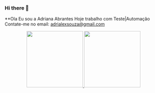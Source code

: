 ### Hi there 👋


**Ola Eu sou a Adriana Abrantes
Hoje trabalho com Teste|Automação
Contate-me no email: adrialexsouza@gmail.com

<div align="center">
  <a href="https://github.com/adrialexsouza">
  <img height="180em" src="https://github-readme-stats.vercel.app/api?username=adrialexsouza&show_icons=true&theme=dracula&include_all_commits=true&count_private=true"/>
  <img height="180em" src="https://github-readme-stats.vercel.app/api/top-langs/?username=adrialexsouza&layout=compact&langs_count=7&theme=dracula"/>
</div>
